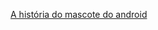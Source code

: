 
<a href="https://mauricioloose.github.io/Sites/mascote-android/">A história do mascote do android</a>
